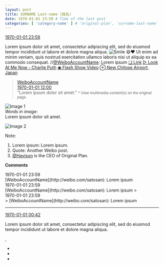 ```yaml
---
layout: post
title: SURNAME Last-name (姓名)
date: 1970-01-01 23:59 # Time of the last post
categories: [ 'category-name' ] # 'original-plan', 'surname-last-name'
---
```


<div class="weibo-info">
  <a href="http://weibo.com/3899740210/Dzzhcy2Tg">1970-01-01 23:59</a>
</div>

Lorem ipsum dolor sit amet, consectetur adipiscing elit, sed do eiusmod tempor incididunt ut labore et dolore magna aliqua. ![Smile](http://img.t.sinajs.cn/t4/appstyle/expression/ext/normal/5c/huanglianwx_thumb.gif "[Smile]") :smile::heart: Ut enim ad minim veniam, quis nostrud exercitation ullamco laboris nisi ut aliquip ex ea commodo consequat. //[@WeiboAccountName](http://weibo.com/satosan): Lorem ipsum [❏ Link](http://weibo.com/satosan) [▷ Look At Me Now - Charlie Puth](http://music.163.com/#/song?id=28188171) [◉ Flash Show Video](http://www.miaopai.com/show/D-cib2GOAS71gQGWBdnCdQlJdwVy5UGj.htm) [⊕ New Chitose Airport, Japan](http://weibo.com/p/1001018008100000000000011)

<!-- more -->

> <div class="weibo-post-name">
>   <a href="http://weibo.com/satosan">WeiboAccountName</a>
> </div>
> <div class="weibo-info">
>   <a href="http://weibo.com/1708288824/DzyXNBSZW">1970-01-01 12:00</a>
> </div>
> “Lorem ipsum dolor sit amet.”  
> <small>* View multimedia content(s) on the original page.</small>

![Image 1](http://ww1.sinaimg.cn/mw690/0068MnXXgw1fap32sz5crj31kw0sg41a.jpg)  
*Words in image:*  
Lorem ipsum dolor sit amet.

![Image 2](http://ww1.sinaimg.cn/mw690/0068MnXXgw1fap331p7rbj31kw0sgtcs.jpg)

Note:
1. Lorem ipsum: Lorem ipsum.
1. Quote: Another Weibo post.
1. [@Havison](http://weibo.com/havison) is the CEO of Original Plan.

**Comments**

<div class="weibo-info">1970-01-01 23:59</div>
[WeiboAccountName](http://weibo.com/satosan): Lorem ipsum

<div class="weibo-info">1970-01-01 23:59</div>
[WeiboAccountName](http://weibo.com/satosan): Lorem ipsum
> <div class="weibo-info">1970-01-01 23:59</div>
> [WeiboAccountName](http://weibo.com/satosan): Lorem ipsum

---

<div class="weibo-info">
  <a href="http://weibo.com/5109034566/DzvqO5dZv">1970-01-01 00:42</a>
</div>

Lorem ipsum dolor sit amet, consectetur adipiscing elit, sed do eiusmod tempor incididunt ut labore et dolore magna aliqua.

<a href="">
  <img class="weibo-pic-preview" src="" />
</a>

<a href="">
  <img class="weibo-pic-preview-h" src="" />
</a>

<ul class="weibo-pic-list-1">
  <li class="weibo-pic">
    <a href=""><img src="" /></a>
  </li>
  <li class="weibo-pic">
    <a href=""><img src="" /></a>
  </li>
  <li class="weibo-pic">
    <a href=""><img src="" /></a>
  </li>
</ul>
